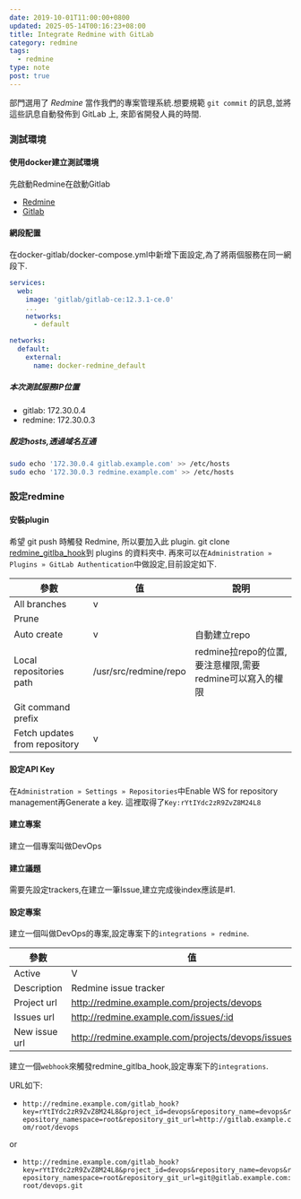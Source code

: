 ```yaml
---
date: 2019-10-01T11:00:00+0800
updated: 2025-05-14T00:16:23+08:00
title: Integrate Redmine with GitLab
category: redmine
tags:
  - redmine
type: note
post: true
---
```


部門選用了 *Redmine* 當作我們的專案管理系統.想要規範 `git commit` 的訊息,並將這些訊息自動發佈到 GitLab 上, 來節省開發人員的時間.

<!--more-->

### 測試環境

#### 使用docker建立測試環境

先啟動Redmine在啟動Gitlab

* [Redmine](https://github.com/chiehting/docker-redmine)
* [Gitlab](https://github.com/chiehting/docker-gitlab)

#### 網段配置

在docker-gitlab/docker-compose.yml中新增下面設定,為了將兩個服務在同一網段下.

```yaml
services:
  web:
    image: 'gitlab/gitlab-ce:12.3.1-ce.0'
    ...
    networks:
      - default

networks:
  default:
    external:
      name: docker-redmine_default
```

##### 本次測試服務IP位置

* gitlab: 172.30.0.4
* redmine: 172.30.0.3

##### 設定hosts,透過域名互通

```bash
sudo echo '172.30.0.4 gitlab.example.com' >> /etc/hosts
sudo echo '172.30.0.3 redmine.example.com' >> /etc/hosts
```

### 設定redmine

#### 安裝plugin

希望 git push 時觸發 Redmine, 所以要加入此 plugin. git clone [redmine_gitlba_hook](https://github.com/phlegx/redmine_gitlab_hook)到 plugins 的資料夾中.
再來可以在`Administration » Plugins » GitLab Authentication`中做設定,目前設定如下.

|參數|值|說明|
|---|---|---|
|All branches|v||
|Prune|||
|Auto create|v|自動建立repo|
|Local repositories path|/usr/src/redmine/repo|redmine拉repo的位置,要注意權限,需要redmine可以寫入的權限|
|Git command prefix|||
|Fetch updates from repository|v||

#### 設定API Key

在`Administration » Settings » Repositories`中Enable WS for repository management再Generate a key.
這裡取得了`Key:rYtIYdc2zR9ZvZ8M24L8`

#### 建立專案

建立一個專案叫做DevOps

#### 建立議題

需要先設定trackers,在建立一筆Issue,建立完成後index應該是#1.

#### 設定專案

建立一個叫做DevOps的專案,設定專案下的`integrations » redmine`.

|參數|值|
|---|---|
|Active|V|
|Description|Redmine issue tracker|
|Project url|http://redmine.example.com/projects/devops|
|Issues url|http://redmine.example.com/issues/:id|
|New issue url|http://redmine.example.com/projects/devops/issues/new|

建立一個`webhook`來觸發redmine_gitlba_hook,設定專案下的`integrations`.

URL如下:

* `http://redmine.example.com/gitlab_hook?key=rYtIYdc2zR9ZvZ8M24L8&project_id=devops&repository_name=devops&repository_namespace=root&repository_git_url=http://gitlab.example.com/root/devops`

or

* `http://redmine.example.com/gitlab_hook?key=rYtIYdc2zR9ZvZ8M24L8&project_id=devops&repository_name=devops&repository_namespace=root&repository_git_url=git@gitlab.example.com:root/devops.git`
